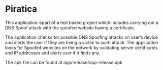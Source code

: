 # Piratica
This application ispart of a test based project which includes carrying out a DNS Spoof attack with the spoofed website having a certificate.

The application checks for possible DNS Spoofing attacks on user’s device and alerts the user if they are being a victim to such attack.
The application looks for Spoofed websites on the network by validating server certificates and IP addresses and alerts user if it finds any.

The apk file can be found at app/release/app-release.apk
